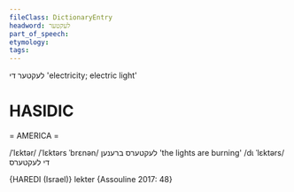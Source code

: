 ```yaml
---
fileClass: DictionaryEntry
headword: לעקטער
part_of_speech: 
etymology: 
tags: 
---
```

לעקטער
די
'electricity; electric light'

HASIDIC
=======
= AMERICA = 

/ˈlɛktər/
/ˈlɛktərs ˈbrɛnən/ לעקטערס ברענען 'the lights are burning'
/dɩ ˈlɛktərs/ די לעקטערס

{HAREDI (Israel)}
lekter {Assouline 2017: 48}
